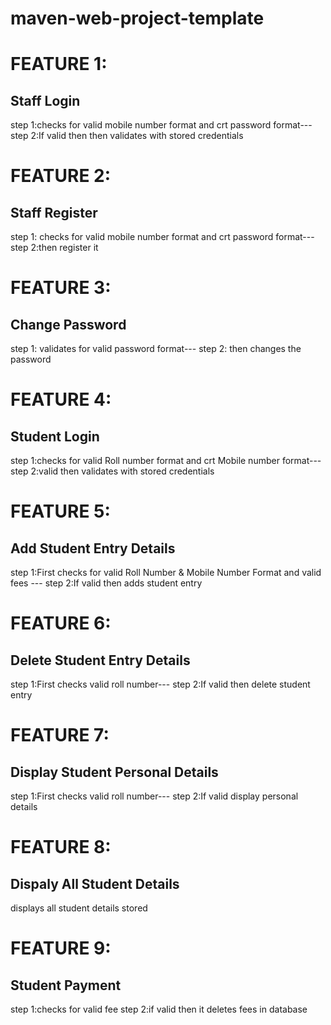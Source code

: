 # maven-web-project-template
# FEATURE 1:
## Staff Login
step 1:checks for valid mobile number format and crt password format---
step 2:If valid then then validates with stored credentials
# FEATURE 2:
## Staff Register
step 1: checks for valid mobile number format and crt password format---
step 2:then register it
# FEATURE 3:
## Change Password
step 1: validates for valid password format---
step 2: then changes the  password
# FEATURE 4:
## Student Login
step 1:checks for valid Roll number format and crt Mobile number format---
step 2:valid then validates with stored credentials
# FEATURE 5:
## Add Student Entry Details
step 1:First checks for valid Roll Number & Mobile Number Format and valid fees ---
step 2:If valid then adds student entry
# FEATURE 6:
## Delete Student Entry Details
step 1:First checks valid roll number---
step 2:If valid then delete student entry
# FEATURE 7:
## Display Student Personal Details
step 1:First checks valid roll number---
step 2:If valid display personal details
# FEATURE 8:
## Dispaly All Student Details
displays all student details stored 
# FEATURE 9:
## Student Payment
step 1:checks for valid fee
step 2:if valid then it deletes fees in database
